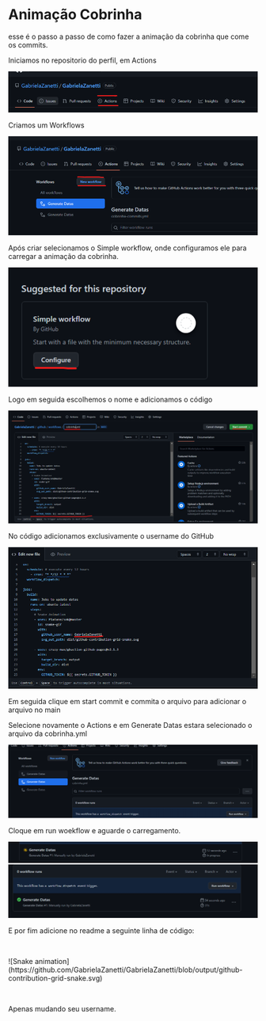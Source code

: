 # Animação Cobrinha
esse é o passo a passo de como fazer a animação da cobrinha que come os commits.
<br>
<p>Iniciamos no repositorio do perfil, em Actions</p>
<img src="img/actions.png" title="Actions GitHub" max-width="100%">
<br>
<p>Criamos um Workflows</p>
<img src="img/newWorkflows.png" title="New Workflows" max-width="100%">
<br>
<p>Após criar selecionamos o Simple workflow, onde configuramos ele para carregar a animação da cobrinha.</p>
<img src="img/configure.png" title="Configuração" max-width="100%">
<br>
<p>Logo em seguida escolhemos o nome e adicionamos o código</p>
<img src="img/code.png" title="new actions" max-width="100%">
<br>
<p>No código adicionamos exclusivamente o username do GitHub</p>
<img src="img/code-1.png" title="Código" max-width="100%">
<br>
<p>Em seguida clique em start commit e commita o arquivo para adicionar o arquivo no main</p>
<p>Selecione novamente o Actions e em Generate Datas estara selecionado o arquivo da cobrinha.yml</p>
<img src="img/generateDatas.png" title="Gerar Dados" max-width="100%">
<br>
<p>Cloque em run woekflow e aguarde o carregamento.</p>
<img src="img/carregando.png" title="Carregando" max-width="100%">
<img src="img/concluido.png" title="Concluído" max-width="100%">
<br>
<p>E por fim adicione no readme a seguinte linha de código:</p>
<br>
<p>![Snake animation](https://github.com/GabrielaZanetti/GabrielaZanetti/blob/output/github-contribution-grid-snake.svg)</p>
<br>
<p>Apenas mudando seu username.</p>
